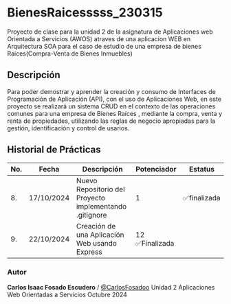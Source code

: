 # BienesRaicesssss_230315
Proyecto de clase para la unidad 2 de la asignatura de Aplicaciones web Orientada a Servicios (AWOS) atraves  de una aplicacion WEB en Arquitectura SOA para el caso de estudio de una empresa de bienes Raices(Compra-Venta de Bienes Inmuebles)

## Descripción

Para poder demostrar y aprender la creación y consumo de Interfaces de Programación de Aplicación (API), con el uso de Aplicaciones Web, en este proyecto se realizará un sistema CRUD en el contexto de las operaciones comunes para una empresa de Bienes Raíces , mediante la compra, venta y renta de propiedades, utilizando las reglas de negocio apropiadas para la gestión, identificación y control de usarios.

## Historial de Prácticas

|No.|Fecha |Descripción|Potenciador|Estatus|
|--|--|--|--|--|
|8.|17/10/2024|Nuevo Repositorio del Proyecto implementando .gitignore|1| ✅finalizada|
|9.|22/10/2024|Creación de una Aplicación Web usando Express|12	✅Finalizada|

### Autor
 **Carlos Isaac Fosado Escudero** / [@CarlosFosadoo](https://github.com/CarlosFosadoo)
Unidad 2
Aplicaciones Web Orientadas a Servicios 
Octubre 2024

